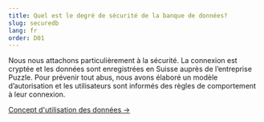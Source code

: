```yaml
---
title: Quel est le degré de sécurité de la banque de données?
slug: securedb
lang: fr
order: D01
---
```


Nous nous attachons particulièrement à la sécurité. La connexion est cryptée et les données sont enregistrées en Suisse auprès de l’entreprise Puzzle. Pour prévenir tout abus, nous avons élaboré un modèle d’autorisation et les utilisateurs sont informés des règles de comportement à leur connexion.

[Concept d'utilisation des données ->](https://pfadi.swiss/fr/publications-telechargements/downloads/detail/153/midata-utilisation-des-donnees/)